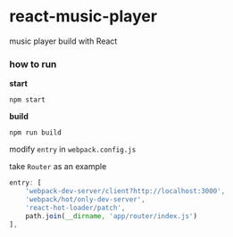 # react-music-player
music player build with React

### how to run

**start**
```shell
npm start
```

**build**
```shell
npm run build
```


modify `entry` in `webpack.config.js`

take `Router` as an example
```javascript
entry: [
    'webpack-dev-server/client?http://localhost:3000',
    'webpack/hot/only-dev-server',
    'react-hot-loader/patch',
    path.join(__dirname, 'app/router/index.js')
],
```

